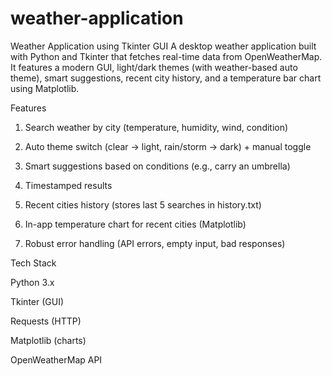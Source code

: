 # weather-application
Weather Application using Tkinter GUI
A desktop weather application built with Python and Tkinter that fetches real-time data from OpenWeatherMap. It features a modern GUI, light/dark themes (with weather-based auto theme), smart suggestions, recent city history, and a temperature bar chart using Matplotlib.

Features

1. Search weather by city (temperature, humidity, wind, condition)

2. Auto theme switch (clear → light, rain/storm → dark) + manual toggle

3. Smart suggestions based on conditions (e.g., carry an umbrella)

4. Timestamped results

5. Recent cities history (stores last 5 searches in history.txt)

6. In-app temperature chart for recent cities (Matplotlib)

7.  Robust error handling (API errors, empty input, bad responses)

Tech Stack

Python 3.x

Tkinter (GUI)

Requests (HTTP)

Matplotlib (charts)

OpenWeatherMap API
